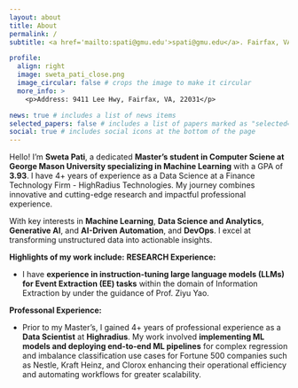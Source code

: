 ```yaml
---
layout: about
title: About
permalink: /
subtitle: <a href='mailto:spati@gmu.edu'>spati@gmu.edu</a>. Fairfax, VA

profile:
  align: right
  image: sweta_pati_close.png
  image_circular: false # crops the image to make it circular
  more_info: >
    <p>Address: 9411 Lee Hwy, Fairfax, VA, 22031</p>

news: true # includes a list of news items
selected_papers: false # includes a list of papers marked as "selected={true}"
social: true # includes social icons at the bottom of the page
---
```


Hello! I’m **Sweta Pati**, a dedicated **Master’s student in Computer Sciene at George Mason University specializing in Machine Learning** with a GPA of **3.93**. I have 4+ years of experience as a Data Science at a Finance Technology Firm - HighRadius Technologies. My journey combines innovative and cutting-edge research and impactful professional experience.

With key interests in **Machine Learning**, **Data Science and Analytics**, **Generative AI**, and **AI-Driven Automation**, and **DevOps**. I excel at transforming unstructured data into actionable insights.

**Highlights of my work include:**
**RESEARCH Experience:**  
- I have **experience in instruction-tuning large language models (LLMs) for Event Extraction (EE) tasks** within the domain of Information Extraction by under the guidance of  Prof. Ziyu Yao. 

**Professonal Experience:**  
- Prior to my Master’s, I gained 4+ years of professional experience as a **Data Scientist** at **Highradius**. My work involved **implementing ML models and deploying end-to-end ML pipelines** for complex regression and imbalance classification use cases for Fortune 500 companies such as Nestle, Kraft Heinz, and Clorox enhancing their operational efficiency and automating workflows for greater scalability.